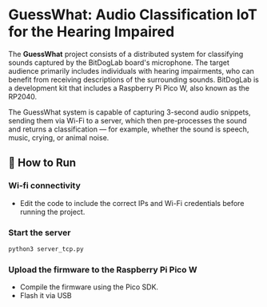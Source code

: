 # GuessWhat: Audio Classification IoT for the Hearing Impaired

The **GuessWhat** project consists of a distributed system for classifying sounds captured by the BitDogLab board's microphone. The target audience primarily includes individuals with hearing impairments, who can benefit from receiving descriptions of the surrounding sounds. BitDogLab is a development kit that includes a Raspberry Pi Pico W, also known as the RP2040.

The GuessWhat system is capable of capturing 3-second audio snippets, sending them via Wi-Fi to a server, which then pre-processes the sound and returns a classification — for example, whether the sound is speech, music, crying, or animal noise.

## 🚀 How to Run

### Wi-fi connectivity

- Edit the code to include the correct IPs and Wi-Fi credentials before running the project.


### Start the server
```bash
python3 server_tcp.py
```

### Upload the firmware to the Raspberry Pi Pico W
- Compile the firmware using the Pico SDK.
- Flash it via USB 









